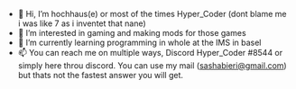 - 👋 Hi, I’m hochhaus(e) or most of the times Hyper_Coder (dont blame me i was like 7 as i inventet that nane)
- 👀 I’m interested in gaming and making mods for those games
- 🌱 I’m currently learning programming in whole at the IMS in basel
- 📫 You can reach me on multiple ways, Discord Hyper_Coder #8544 or simply here throu discord. You can use my mail (sashabieri@gmail.com) but thats not the fastest answer you will get.

<!---
hochhause/hochhause is a ✨ special ✨ repository because its `README.md` (this file) appears on your GitHub profile.
You can click the Preview link to take a look at your changes.
--->
